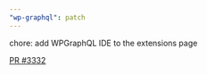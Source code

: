 ```yaml
---
"wp-graphql": patch
---
```


<!-- pr: 3332 -->
<!-- breaking: false -->

chore: add WPGraphQL IDE to the extensions page

[PR #3332](https://github.com/wp-graphql/wp-graphql/pull/3332)
